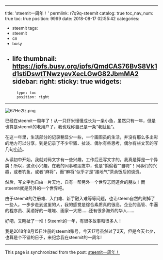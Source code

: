 
---
title: 'steemit一周年！'
permlink: r7q9q-steemit
catalog: true
toc_nav_num: true
toc: true
position: 9999
date: 2018-08-17 02:55:42
categories:
- steemit
tags:
- steemit
- cn
- busy
- life
thumbnail: https://ipfs.busy.org/ipfs/QmdCAS76BvS8Vk1d1stiDswtTNwzyevXecLGwG82JbmMA2
sidebar:
    right:
        sticky: true
widgets:
    -
        type: toc
        position: right
---


![67He2lz.png](https://ipfs.busy.org/ipfs/QmdCAS76BvS8Vk1d1stiDswtTNwzyevXecLGwG82JbmMA2)

已经在steemit一周年了！从一只虾米慢慢成长为一条小鱼，虽然只有一年，但是也算是steemit的老用户了，我也戏称自己是一条“老鱿鱼”。

在这一年里，生活部分的记录稍显少一些，一个画图员的生活，并没有那么多出彩的地方可以分享。到是记录了不少牢骚、扯淡、偶尔有些思考，偶尔有些文艺的写几句[小诗](https://steemit.com/poetry/@yellowbird/or-poetry)。

从读初中开始，我就对码文字有一些兴趣，工作后还写文字的，我真是算是一个异类！所以，这点小兴趣，在我的同事和朋友中，也是“偷偷着”“自嗨”！同事们的兴趣，或者钓鱼，或者“麻将”，而“麻将”似乎才是“接地气”茶余饭后的谈资。

然后，写文字也自由一片天地，自有一帮另外一个世界志同道合的朋友！而steemit就是另外的一个世界吧。

由于steemit的注册难、入门难、新手融入难等等问题，也让steem自然的刷掉了一些人，一步步走到这里的人，我的感觉是综合素质真的很高。企业的高管、牛逼的程序员、英语好的一堆堆、画家一大把......还有很多海外的华人......

好吧，又瞎扯了一堆！Steemit的一年，有很多故事和很多人！

我是2018年8月15日注册的steemit账号，今天17号虽然过了2天，但是今天七夕，也算是个不错的日子，来纪念我在steemit的一周年!

- - -

This page is synchronized from the post: [steemit一周年！](https://steemit.com/@yellowbird/r7q9q-steemit)
